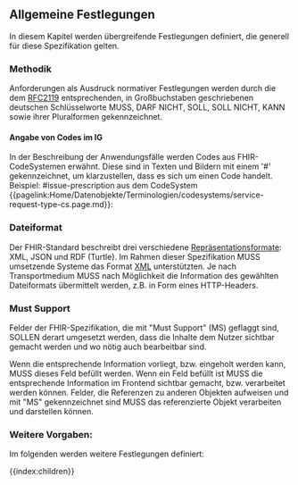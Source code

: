 ## Allgemeine Festlegungen

In diesem Kapitel werden übergreifende Festlegungen definiert, die generell für diese Spezifikation gelten.

### Methodik

Anforderungen als Ausdruck normativer Festlegungen werden durch die dem [RFC2119](https://tools.ietf.org/html/rfc2119) entsprechenden, in Großbuchstaben geschriebenen deutschen Schlüsselworte MUSS, DARF NICHT, SOLL, SOLL NICHT, KANN sowie ihrer Pluralformen gekennzeichnet.

#### Angabe von Codes im IG

In der Beschreibung der Anwendungsfälle werden Codes aus FHIR-CodeSystemen erwähnt. Diese sind in Texten und Bildern mit einem '#' gekennzeichnet, um klarzustellen, dass es sich um einen Code handelt. Beispiel: #issue-prescription aus dem CodeSystem {{pagelink:Home/Datenobjekte/Terminologien/codesystems/service-request-type-cs.page.md}}:


### Dateiformat

Der FHIR-Standard beschreibt drei verschiedene [Repräsentationsformate](http://hl7.org/fhir/formats.html#wire): XML, JSON und RDF (Turtle).
Im Rahmen dieser Spezifikation MUSS umsetzende Systeme das Format [XML](http://hl7.org/fhir/xml.html) unterstützten.
Je nach Transportmedium MUSS nach Möglichkeit die Information des gewählten Dateiformats übermittelt werden, z.B. in Form eines HTTP-Headers.

### Must Support

Felder der FHIR-Spezifikation, die mit "Must Support" (MS) geflaggt sind, SOLLEN derart umgesetzt werden, dass die Inhalte dem Nutzer sichtbar gemacht werden und wo nötig auch bearbeitbar sind.

Wenn die entsprechende Information vorliegt, bzw. eingeholt werden kann, MUSS dieses Feld befüllt werden.
Wenn ein Feld befüllt ist MUSS die entsprechende Information im Frontend sichtbar gemacht, bzw. verarbeitet werden können.
Felder, die Referenzen zu anderen Objekten aufweisen und mit "MS" gekennzeichnet sind MUSS das referenzierte Objekt verarbeiten und darstellen können.

### Weitere Vorgaben:
Im folgenden werden weitere Festlegungen definiert:

{{index:children}}

